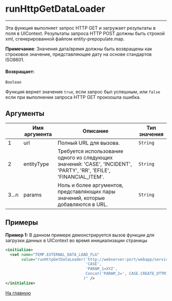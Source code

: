 # runHttpGetDataLoader

---

Эта функция выполняет запрос HTTP GET и загружает результаты в поля в UIContext.
Результаты запроса HTTP POST должны быть строкой xml, сгенерированной файлом entity-prepopulate.map.

**Примечание**: Значения дата/время должны быть возвращены как строковое значение, представляющее дату на основе стандартов ISO8601.

#### Возвращает:

`Boolean`

Функция вернет значение `true`, если запрос был успешным, или `false` если при выполнении запроса HTTP GET произошла ошибка.

## Аргументы

|  | Имя аргумента | Описание | Тип значения |
| --- | --- | --- | --- |
| 1 | url | Полный URL для вызова. | `String` |
| 2 | entityType | Требуется использование одного из следующих значений: 'CASE', 'INCIDENT', 'PARTY', 'RR', 'EFILE', 'FINANCIAL\_ITEM'. | `String` |
| 3...n | params | Ноль и более аргументов, представляющих пары значений, которые добавляются в URL. | `String` |

## Примеры

**Пример 1:** В данном примере демонстрируется вызов функции для загрузки данных в UIContext во время инициализации страницы
```xml
<initialize>
  <set name="TEMP.EXTERNAL_DATA_LOAD_FLG"
       value="runHttpGetDataLoader('http://webserver:port/webapp/services/data.xml',
                                   'CASE',
                                   'PARAM_1=XYZ',
                                   Concat('PARAM_2=', CASE.CREATE_DTTM)
                                  )" />
</initialize>
```



[На главную](./)